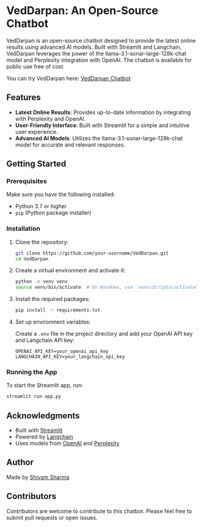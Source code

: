 # VedDarpan: An Open-Source Chatbot

VedDarpan is an open-source chatbot designed to provide the latest online results using advanced AI models. Built with Streamlit and Langchain, VedDarpan leverages the power of the llama-3.1-sonar-large-128k-chat model and Perplexity integration with OpenAI. The chatbot is available for public use free of cost.

You can try VedDarpan here: [VedDarpan Chatbot](https://veddarpan.streamlit.app/)

## Features

- **Latest Online Results**: Provides up-to-date information by integrating with Perplexity and OpenAI.
- **User-Friendly Interface**: Built with Streamlit for a simple and intuitive user experience.
- **Advanced AI Models**: Utilizes the llama-3.1-sonar-large-128k-chat model for accurate and relevant responses.

## Getting Started

### Prerequisites

Make sure you have the following installed:

- Python 3.7 or higher
- `pip` (Python package installer)

### Installation

1. Clone the repository:

    ```bash
    git clone https://github.com/your-username/VedDarpan.git
    cd VedDarpan
    ```

2. Create a virtual environment and activate it:

    ```bash
    python -m venv venv
    source venv/bin/activate  # On Windows, use `venv\Scripts\activate`
    ```

3. Install the required packages:

    ```bash
    pip install -r requirements.txt
    ```

4. Set up environment variables:

    Create a `.env` file in the project directory and add your OpenAI API key and Langchain API key:

    ```env
    OPENAI_API_KEY=your_openai_api_key
    LANGCHAIN_API_KEY=your_langchain_api_key
    ```

### Running the App

To start the Streamlit app, run:

```bash
streamlit run app.py 
```
## Acknowledgments

- Built with [Streamlit](https://streamlit.io/)
- Powered by [Langchain](https://www.langchain.com/)
- Uses models from [OpenAI](https://www.openai.com/) and [Perplexity](https://www.perplexity.ai/)

## Author

Made by [Shivam Sharma](https://www.linkedin.com/in/theshivam7/)


## Contributors

Contributors are welcome to contribute to this chatbot. Please feel free to submit pull requests or open issues.
